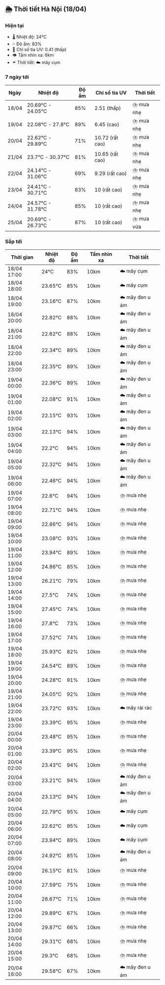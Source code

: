 ## 🌦️ Thời tiết Hà Nội (18/04)

### Hiện tại

- 🌡️ Nhiệt độ: 24℃
- 💦 Độ ẩm: 83%
- 🌟 Chỉ số tia UV: 0.41 (thấp)
- 👁️ Tầm nhìn xa: 6km
- ☂️ Thời tiết: ☁️ mây cụm

### 7 ngày tới

| Ngày | Nhiệt độ | Độ ẩm | Chỉ số tia UV | Thời tiết |
| --- | --- | --- | --- | --- |
| 18/04 | 20.69℃ - 24.05℃ | 85% | 2.51 (thấp) | ⛈️ mưa nhẹ |
| 19/04 | 22.08℃ - 27.8℃ | 89% | 6.45 (cao) | ⛈️ mưa nhẹ |
| 20/04 | 22.62℃ - 29.89℃ | 71% | 10.72 (rất cao) | ⛈️ mưa nhẹ |
| 21/04 | 23.7℃ - 30.37℃ | 81% | 10.65 (rất cao) | ⛈️ mưa nhẹ |
| 22/04 | 24.14℃ - 31.06℃ | 69% | 9.29 (rất cao) | ⛈️ mưa nhẹ |
| 23/04 | 24.41℃ - 30.71℃ | 83% | 10 (rất cao) | ⛈️ mưa nhẹ |
| 24/04 | 24.57℃ - 31.78℃ | 85% | 10 (rất cao) | ⛈️ mưa nhẹ |
| 25/04 | 20.69℃ - 26.73℃ | 87% | 10 (rất cao) | ⛈️ mưa vừa |

### Sắp tới

| Thời gian | Nhiệt độ | Độ ẩm | Tầm nhìn xa | Thời tiết |
| --- | --- | --- | --- | --- |
| 18/04 17:00 | 24℃ | 83% | 10km | ☁️ mây cụm |
| 18/04 18:00 | 23.65℃ | 85% | 10km | ☁️ mây cụm |
| 18/04 19:00 | 23.16℃ | 87% | 10km | ☁️ mây đen u ám |
| 18/04 20:00 | 22.82℃ | 88% | 10km | ☁️ mây đen u ám |
| 18/04 21:00 | 22.62℃ | 88% | 10km | ☁️ mây đen u ám |
| 18/04 22:00 | 22.34℃ | 89% | 10km | ☁️ mây đen u ám |
| 18/04 23:00 | 22.35℃ | 89% | 10km | ☁️ mây đen u ám |
| 19/04 00:00 | 22.36℃ | 89% | 10km | ☁️ mây đen u ám |
| 19/04 01:00 | 22.08℃ | 91% | 10km | ☁️ mây đen u ám |
| 19/04 02:00 | 22.15℃ | 93% | 10km | ☁️ mây đen u ám |
| 19/04 03:00 | 22.13℃ | 94% | 10km | ☁️ mây đen u ám |
| 19/04 04:00 | 22.2℃ | 94% | 10km | ☁️ mây đen u ám |
| 19/04 05:00 | 22.32℃ | 94% | 10km | ☁️ mây đen u ám |
| 19/04 06:00 | 22.46℃ | 94% | 10km | ☁️ mây đen u ám |
| 19/04 07:00 | 22.6℃ | 94% | 10km | ⛈️ mưa nhẹ |
| 19/04 08:00 | 22.71℃ | 94% | 10km | ⛈️ mưa nhẹ |
| 19/04 09:00 | 22.86℃ | 94% | 10km | ⛈️ mưa nhẹ |
| 19/04 10:00 | 23.08℃ | 93% | 10km | ⛈️ mưa nhẹ |
| 19/04 11:00 | 23.94℃ | 89% | 10km | ⛈️ mưa nhẹ |
| 19/04 12:00 | 24.86℃ | 85% | 10km | ⛈️ mưa nhẹ |
| 19/04 13:00 | 26.21℃ | 79% | 10km | ⛈️ mưa nhẹ |
| 19/04 14:00 | 27.5℃ | 74% | 10km | ⛈️ mưa nhẹ |
| 19/04 15:00 | 27.45℃ | 74% | 10km | ⛈️ mưa nhẹ |
| 19/04 16:00 | 27.8℃ | 73% | 10km | ⛈️ mưa nhẹ |
| 19/04 17:00 | 27.52℃ | 74% | 10km | ⛈️ mưa nhẹ |
| 19/04 18:00 | 25.93℃ | 82% | 10km | ⛈️ mưa nhẹ |
| 19/04 19:00 | 24.54℃ | 89% | 10km | ⛈️ mưa nhẹ |
| 19/04 20:00 | 24.28℃ | 91% | 10km | ⛈️ mưa nhẹ |
| 19/04 21:00 | 24.05℃ | 92% | 10km | ⛈️ mưa nhẹ |
| 19/04 22:00 | 23.72℃ | 93% | 10km | ☁️ mây rải rác |
| 19/04 23:00 | 23.39℃ | 95% | 10km | ⛈️ mưa nhẹ |
| 20/04 00:00 | 23.48℃ | 95% | 10km | ⛈️ mưa nhẹ |
| 20/04 01:00 | 23.39℃ | 95% | 10km | ⛈️ mưa nhẹ |
| 20/04 02:00 | 23.43℃ | 94% | 10km | ⛈️ mưa nhẹ |
| 20/04 03:00 | 23.21℃ | 94% | 10km | ☁️ mây đen u ám |
| 20/04 04:00 | 23.13℃ | 94% | 10km | ☁️ mây đen u ám |
| 20/04 05:00 | 22.79℃ | 95% | 10km | ☁️ mây cụm |
| 20/04 06:00 | 22.62℃ | 95% | 10km | ☁️ mây cụm |
| 20/04 07:00 | 23.94℃ | 89% | 10km | ☁️ mây cụm |
| 20/04 08:00 | 24.92℃ | 85% | 10km | ☁️ mây đen u ám |
| 20/04 09:00 | 26.15℃ | 81% | 10km | ⛈️ mưa nhẹ |
| 20/04 10:00 | 27.59℃ | 75% | 10km | ⛈️ mưa nhẹ |
| 20/04 11:00 | 28.67℃ | 71% | 10km | ⛈️ mưa nhẹ |
| 20/04 12:00 | 29.89℃ | 67% | 10km | ⛈️ mưa nhẹ |
| 20/04 13:00 | 29.87℃ | 66% | 10km | ⛈️ mưa nhẹ |
| 20/04 14:00 | 29.31℃ | 68% | 10km | ⛈️ mưa nhẹ |
| 20/04 15:00 | 29.3℃ | 68% | 10km | ⛈️ mưa nhẹ |
| 20/04 16:00 | 29.58℃ | 67% | 10km | ☁️ mây đen u ám |
